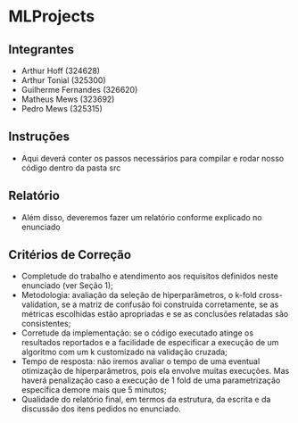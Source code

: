 # MLProjects

## Integrantes
- Arthur Hoff           (324628)
- Arthur Tonial         (325300)
- Guilherme Fernandes   (326620)
- Matheus Mews          (323692)
- Pedro Mews            (325315)

## Instruções
- Aqui deverá conter os passos necessários para compilar e rodar nosso código dentro da pasta src

## Relatório
- Além disso, deveremos fazer um relatório conforme explicado no enunciado

## Critérios de Correção
- Completude do trabalho e atendimento aos requisitos definidos neste enunciado (ver Seção 1);
- Metodologia: avaliação da seleção de hiperparâmetros, o k-fold cross-validation, se a matriz de confusão foi construída corretamente, se as métricas escolhidas estão apropriadas e se as conclusões relatadas são consistentes;
- Corretude da implementação: se o código executado atinge os resultados reportados e a facilidade de especificar a execução de um algoritmo com um k customizado na validação cruzada;
- Tempo de resposta: não iremos avaliar o tempo de uma eventual otimização de hiperparâmetros, pois ela envolve muitas execuções. Mas haverá penalização caso a execução de 1 fold de uma parametrização específica demore mais que 5 minutos;
- Qualidade do relatório final, em termos da estrutura, da escrita e da discussão dos itens pedidos no enunciado.

